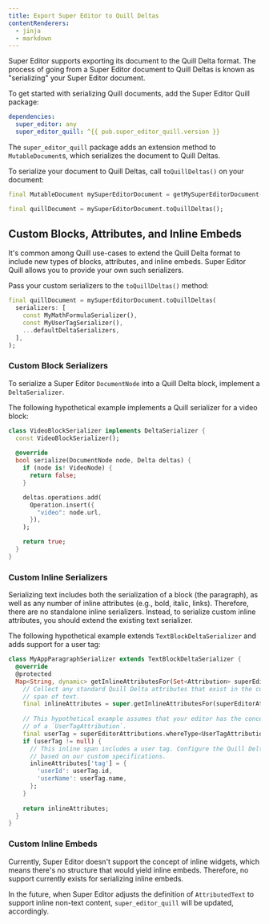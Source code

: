 ```yaml
---
title: Export Super Editor to Quill Deltas
contentRenderers:
  - jinja
  - markdown
---
```

Super Editor supports exporting its document to the Quill Delta format. The process
of going from a Super Editor document to Quill Deltas is known as "serializing" your
Super Editor document.

To get started with serializing Quill documents, add the Super Editor Quill package:

```yaml
dependencies:
  super_editor: any
  super_editor_quill: ^{{ pub.super_editor_quill.version }}
```

The `super_editor_quill` package adds an extension method to `MutableDocument`s, which
serializes the document to Quill Deltas.

To serialize your document to Quill Deltas, call `toQuillDeltas()` on your document:

```dart
final MutableDocument mySuperEditorDocument = getMySuperEditorDocument();

final quillDocument = mySuperEditorDocument.toQuillDeltas();
```

## Custom Blocks, Attributes, and Inline Embeds
It's common among Quill use-cases to extend the Quill Delta format to include new types of
blocks, attributes, and inline embeds. Super Editor Quill allows you to provide your own such
serializers.

Pass your custom serializers to the `toQuillDeltas()` method:

```dart
final quillDocument = mySuperEditorDocument.toQuillDeltas(
  serializers: [
    const MyMathFormulaSerializer(),
    const MyUserTagSerializer(),
    ...defaultDeltaSerializers,
  ],
);
```

### Custom Block Serializers
To serialize a Super Editor `DocumentNode` into a Quill Delta block, implement a
`DeltaSerializer`.

The following hypothetical example implements a Quill serializer for a video block:

```dart
class VideoBlockSerializer implements DeltaSerializer {
  const VideoBlockSerializer();
  
  @override
  bool serialize(DocumentNode node, Delta deltas) {
    if (node is! VideoNode) {
      return false;
    }

    deltas.operations.add(
      Operation.insert({
        "video": node.url,
      }),
    );

    return true;
  }
}
```

### Custom Inline Serializers
Serializing text includes both the serialization of a block (the paragraph), as well as any number of
inline attributes (e.g., bold, italic, links). Therefore, there are no standalone inline serializers.
Instead, to serialize custom inline attributes, you should extend the existing text serializer.

The following hypothetical example extends `TextBlockDeltaSerializer` and adds support for a user tag:

```dart
class MyAppParagraphSerializer extends TextBlockDeltaSerializer {
  @override
  @protected
  Map<String, dynamic> getInlineAttributesFor(Set<Attribution> superEditorAttributions) {
    // Collect any standard Quill Delta attributes that exist in the current
    // span of text.
    final inlineAttributes = super.getInlineAttributesFor(superEditorAttribions);
    
    // This hypothetical example assumes that your editor has the concept
    // of a `UserTagAttribution`.
    final userTag = superEditorAttributions.whereType<UserTagAttribution>().firstOrNull;
    if (userTag != null) {
      // This inline span includes a user tag. Configure the Quill Delta attributes
      // based on our custom specifications.
      inlineAttributes['tag'] = {
        'userId': userTag.id,
        'userName': userTag.name,
      };
    }
    
    return inlineAttributes;
  }
}
```

### Custom Inline Embeds
Currently, Super Editor doesn't support the concept of inline widgets, which means there's no
structure that would yield inline embeds. Therefore, no support currently exists for serializing
inline embeds.

In the future, when Super Editor adjusts the definition of `AttributedText` to support inline
non-text content, `super_editor_quill` will be updated, accordingly.